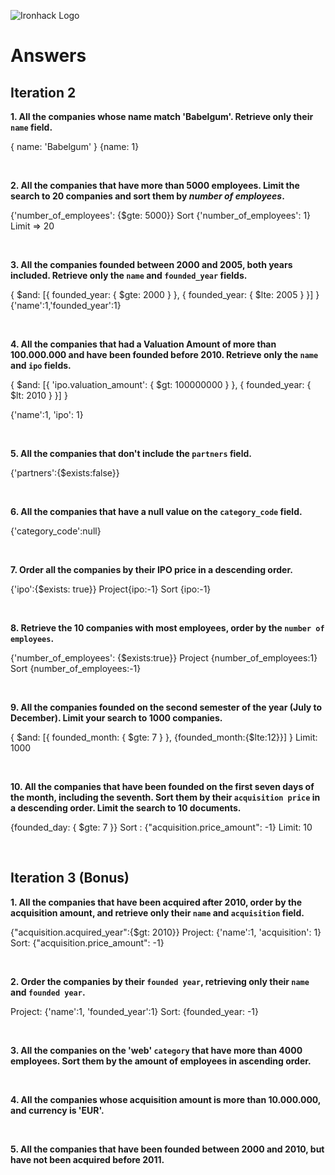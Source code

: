 ![Ironhack Logo](https://i.imgur.com/1QgrNNw.png)

# Answers

## Iteration 2

**1. All the companies whose name match 'Babelgum'. Retrieve only their `name` field.**

<!-- Your Query Goes Here -->

{ name: 'Babelgum'  }
{name: 1}

<br>

**2. All the companies that have more than 5000 employees. Limit the search to 20 companies and sort them by *number of employees*.**

<!-- Your Query Goes Here -->

{'number_of_employees': {$gte: 5000}}
Sort {'number_of_employees': 1} Limit => 20


<br>

**3. All the companies founded between 2000 and 2005, both years included. Retrieve only the `name` and `founded_year` fields.**

<!-- Your Query Goes Here -->
{ $and: [{ founded_year: { $gte: 2000 } }, { founded_year: { $lte: 2005 } }] } 
{'name':1,'founded_year':1}


<br>

**4. All the companies that had a Valuation Amount of more than 100.000.000 and have been founded before 2010. Retrieve only the `name` and `ipo` fields.**

<!-- Your Query Goes Here -->

{ $and: [{ 'ipo.valuation_amount': { $gt: 100000000 } }, { founded_year: { $lt: 2010 } }] } 

{'name':1, 'ipo': 1}



<br>

**5. All the companies that don't include the `partners` field.**

<!-- Your Query Goes Here -->

{'partners':{$exists:false}}


<br>

**6. All the companies that have a null value on the `category_code` field.**

<!-- Your Query Goes Here -->

{'category_code':null}

<br>

**7. Order all the companies by their IPO price in a descending order.**

<!-- Your Query Goes Here -->

{'ipo':{$exists: true}}
Project{ipo:-1}
Sort {ipo:-1}

<br>

**8. Retrieve the 10 companies with most employees, order by the `number of employees`.**

<!-- Your Query Goes Here -->

{'number_of_employees': {$exists:true}}
Project {number_of_employees:1}
Sort {number_of_employees:-1}


<br>

**9. All the companies founded on the second semester of the year (July to December). Limit your search to 1000 companies.**

<!-- Your Query Goes Here -->

{ $and: [{ founded_month: { $gte: 7 } }, {founded_month:{$lte:12}}] } 
Limit: 1000



<br>

**10. All the companies that have been founded on the first seven days of the month, including the seventh. Sort them by their `acquisition price` in a descending order. Limit the search to 10 documents.**

<!-- Your Query Goes Here -->

{founded_day: { $gte: 7 }} 
Sort : {"acquisition.price_amount": -1}
Limit: 10



<br>

## Iteration 3 (Bonus)

**1. All the companies that have been acquired after 2010, order by the acquisition amount, and retrieve only their `name` and `acquisition` field.**

<!-- Your Query Goes Here -->
{"acquisition.acquired_year":{$gt: 2010}}
Project: {'name':1, 'acquisition': 1}
Sort: {"acquisition.price_amount": -1}


<br>

**2. Order the companies by their `founded year`, retrieving only their `name` and `founded year`.**

<!-- Your Query Goes Here -->

Project: {'name':1, 'founded_year':1}
Sort: {founded_year: -1}


<br>

**3. All the companies on the 'web' `category` that have more than 4000 employees. Sort them by the amount of employees in ascending order.**

<!-- Your Query Goes Here -->



<br>

**4. All the companies whose acquisition amount is more than 10.000.000, and currency is 'EUR'.**

<!-- Your Query Goes Here -->

<br>

**5. All the companies that have been founded between 2000 and 2010, but have not been acquired before 2011.**

<!-- Your Query Goes Here -->

<br>
